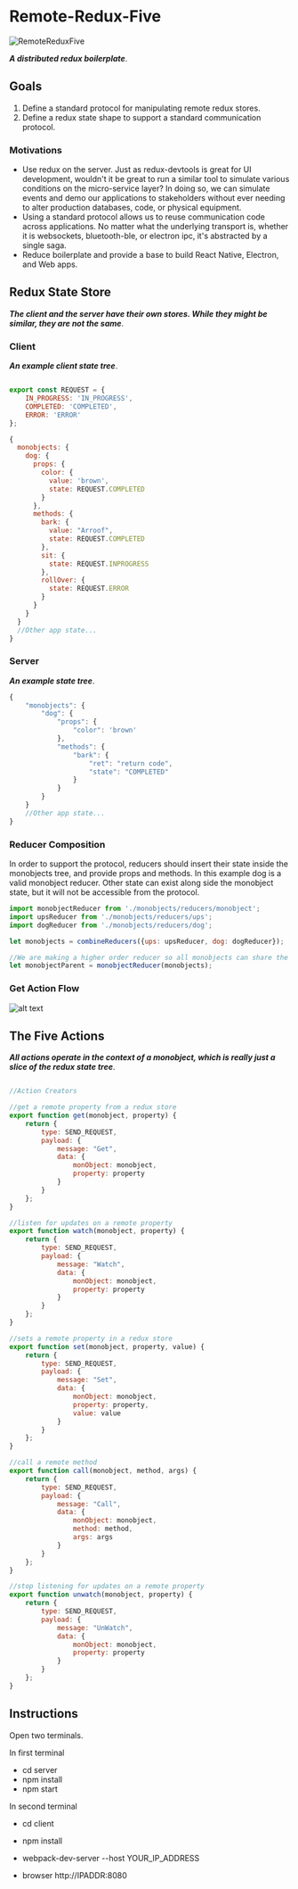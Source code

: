 
# Remote-Redux-Five
![RemoteReduxFive](remote-redux-5.png "Remote Redux Five")

**_A distributed redux boilerplate_**.

## Goals

1. Define a standard protocol for manipulating remote redux stores.
2. Define a redux state shape to support a standard communication protocol.

### Motivations
 * Use redux on the server. Just as redux-devtools is great for UI development, wouldn't it be great to run a similar tool to simulate various conditions on the micro-service layer? In doing so, we can simulate events and demo our applications to  stakeholders without ever needing to alter production databases, code, or physical equipment. 
 * Using a standard protocol allows us to reuse communication code across applications. No matter what the underlying transport is, whether it is websockets, bluetooth-ble, or electron ipc, it's abstracted by a single saga. 
 * Reduce boilerplate and provide a base to build React Native, Electron, and Web apps.     

## Redux State Store
**_The client and the server have their own stores. While they might be similar, they are not the same_**.


### Client
**_An example client state tree_**.

```javascript

export const REQUEST = {
    IN_PROGRESS: 'IN_PROGRESS',
    COMPLETED: 'COMPLETED',
    ERROR: 'ERROR'
};

{
  monobjects: {
    dog: {
      props: {
        color: {
          value: 'brown',
          state: REQUEST.COMPLETED
        }
      },
      methods: {
        bark: {
          value: "Arroof",
          state: REQUEST.COMPLETED
        },
        sit: {
          state: REQUEST.INPROGRESS
        },
        rollOver: {
          state: REQUEST.ERROR
        }
      }
    }
  } 
  //Other app state... 
}

```

### Server
**_An example state tree_**.
```javascript
{
    "monobjects": {
        "dog": {
            "props": {
                "color": 'brown'
            },
            "methods": {
                "bark": {
                    "ret": "return code",
                    "state": "COMPLETED"
                }
            }
        }
    }
    //Other app state...
}

```

### Reducer Composition
In order to support the protocol, reducers should insert their state inside the monobjects tree, and provide props and methods. In this example dog is a valid monobject reducer. Other state can exist along side the monobject state, but it will not be accessible from the protocol. 

```javascript
import monobjectReducer from './monobjects/reducers/monobject';
import upsReducer from './monobjects/reducers/ups';
import dogReducer from './monobjects/reducers/dog';

let monobjects = combineReducers({ups: upsReducer, dog: dogReducer});

//We are making a higher order reducer so all monobjects can share the same logic
let monobjectParent = monobjectReducer(monobjects);

```


### Get Action Flow
![alt text](getflow.png "Logo Title Text 1")

## The Five Actions
**_All actions operate in the context of a monobject, which is really just a slice of the redux state tree_**.
 
```javascript

//Action Creators

//get a remote property from a redux store
export function get(monobject, property) {
    return {
        type: SEND_REQUEST,
        payload: {
            message: "Get",
            data: {
                monObject: monobject,
                property: property
            }
        }
    };
}

//listen for updates on a remote property
export function watch(monobject, property) {
    return {
        type: SEND_REQUEST,
        payload: {
            message: "Watch",
            data: {
                monObject: monobject,
                property: property
            }
        }
    };
}

//sets a remote property in a redux store
export function set(monobject, property, value) {
    return {
        type: SEND_REQUEST,
        payload: {
            message: "Set",
            data: {
                monObject: monobject,
                property: property,
                value: value
            }
        }
    };
}

//call a remote method
export function call(monobject, method, args) {
    return {
        type: SEND_REQUEST,
        payload: {
            message: "Call",
            data: {
                monObject: monobject,
                method: method,
                args: args
            }
        }
    };
}

//stop listening for updates on a remote property
export function unwatch(monobject, property) {
    return {
        type: SEND_REQUEST,
        payload: {
            message: "UnWatch",
            data: {
                monObject: monobject,
                property: property
            }
        }
    };
}


```

## Instructions

  Open two terminals.

  In first terminal
   * cd server
   * npm install
   * npm start

  In second terminal
   * cd client
   * npm install
   * webpack-dev-server --host YOUR_IP_ADDRESS

   * browser http://IPADDR:8080
